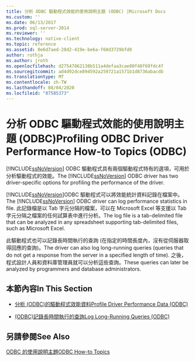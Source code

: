 ```yaml
---
title: 分析 ODBC 驅動程式效能的使用說明主題 (ODBC) |Microsoft Docs
ms.custom: ''
ms.date: 06/13/2017
ms.prod: sql-server-2014
ms.reviewer: ''
ms.technology: native-client
ms.topic: reference
ms.assetid: 0e6d7aed-28d2-419e-be6a-f60d3729bfd0
author: rothja
ms.author: jroth
ms.openlocfilehash: d27547862138b511a4defaa3cae80f48f69fdc4f
ms.sourcegitcommit: ad4d92dce894592a259721a1571b1d8736abacdb
ms.translationtype: MT
ms.contentlocale: zh-TW
ms.lasthandoff: 08/04/2020
ms.locfileid: "87585373"
---
```

# <a name="profiling-odbc-driver-performance-how-to-topics-odbc"></a><span data-ttu-id="922e0-102">分析 ODBC 驅動程式效能的使用說明主題 (ODBC)</span><span class="sxs-lookup"><span data-stu-id="922e0-102">Profiling ODBC Driver Performance How-to Topics (ODBC)</span></span>
  <span data-ttu-id="922e0-103">[!INCLUDE[ssNoVersion](../../includes/ssnoversion-md.md)] ODBC 驅動程式具有兩個驅動程式特有的選項，可用於分析驅動程式的效能。</span><span class="sxs-lookup"><span data-stu-id="922e0-103">The [!INCLUDE[ssNoVersion](../../includes/ssnoversion-md.md)] ODBC driver has two driver-specific options for profiling the performance of the driver.</span></span>  
  
 <span data-ttu-id="922e0-104">[!INCLUDE[ssNoVersion](../../includes/ssnoversion-md.md)]ODBC 驅動程式可以將效能統計資料記錄在檔案中。</span><span class="sxs-lookup"><span data-stu-id="922e0-104">The [!INCLUDE[ssNoVersion](../../includes/ssnoversion-md.md)] ODBC driver can log performance statistics in file.</span></span> <span data-ttu-id="922e0-105">此記錄檔是以 Tab 字元分隔的檔案，可以在 Microsoft Excel 等支援以 Tab 字元分隔之檔案的任何試算表中進行分析。</span><span class="sxs-lookup"><span data-stu-id="922e0-105">The log file is a tab-delimited file that can be analyzed in any spreadsheet supporting tab-delimited files, such as Microsoft Excel.</span></span>  
  
 <span data-ttu-id="922e0-106">此驅動程式也可以記錄長時間執行的查詢 (在指定的時間長度內，沒有從伺服器取得回應的查詢)。</span><span class="sxs-lookup"><span data-stu-id="922e0-106">The driver can also log long-running queries (queries that do not get a response from the server in a specified length of time).</span></span> <span data-ttu-id="922e0-107">之後，程式設計人員和資料庫管理員就可以分析這些查詢。</span><span class="sxs-lookup"><span data-stu-id="922e0-107">These queries can later be analyzed by programmers and database administrators.</span></span>  
  
## <a name="in-this-section"></a><span data-ttu-id="922e0-108">本節內容</span><span class="sxs-lookup"><span data-stu-id="922e0-108">In This Section</span></span>  
  
-   [<span data-ttu-id="922e0-109">分析 &#40;ODBC&#41;的驅動程式效能資料</span><span class="sxs-lookup"><span data-stu-id="922e0-109">Profile Driver Performance Data &#40;ODBC&#41;</span></span>](profiling-odbc-driver-performance-data.md)  
  
-   [<span data-ttu-id="922e0-110">&#40;ODBC&#41;記錄長時間執行的查詢</span><span class="sxs-lookup"><span data-stu-id="922e0-110">Log Long-Running Queries &#40;ODBC&#41;</span></span>](profiling-odbc-driver-performance-data-log-long-running-queries.md)  
  
## <a name="see-also"></a><span data-ttu-id="922e0-111">另請參閱</span><span class="sxs-lookup"><span data-stu-id="922e0-111">See Also</span></span>  
 [<span data-ttu-id="922e0-112">ODBC 的使用說明主題</span><span class="sxs-lookup"><span data-stu-id="922e0-112">ODBC How-to Topics</span></span>](odbc-how-to-topics.md)  
  
  
